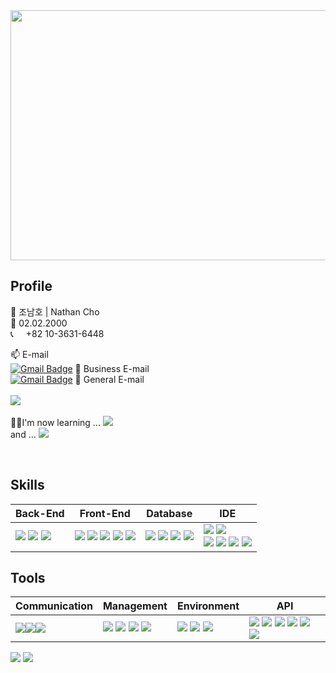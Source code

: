 <div align=center>
  <img src="https://capsule-render.vercel.app/api?type=wave&color=auto&height=300&section=header&text=HI!%20Dev%20Nathan%20Here!&fontSize=60"  style ="width : 1000px; height:400px"/>
</div>


## Profile
🧑 조남호 | Nathan Cho <br>
👶 02.02.2000 <br>
📞 <img src="https://github.com/DevNathan/DevNathan/assets/142222091/7c138722-a177-4ed2-888a-362530edad54" style="width: 12px"> +82 10-3631-6448 <br>

📫 E-mail <br>
[![Gmail Badge](https://img.shields.io/badge/Gmail%20For%20Business-d14836?style=flat-square&logo=Gmail&logoColor=white&link=mailto:devnamho0910@gmail.com)](mailto:devnamho0910@gmail.com) 🏬 Business E-mail 
<br>
[![Gmail Badge](https://img.shields.io/badge/Gmail%20For%20General%20-white?style=flat-square&logo=Gmail&logoColor=d14836&link=mailto:seinee114@gmail.com)](mailto:cnh1234578@gmail.com) 💌 General E-mail
<br><br>
<span><a href="https://dev-namho.notion.site/17976ccd9d904252b4b2f6aec5e3499d?pvs=4"><img src="https://img.shields.io/badge/Notion-00000?style=round-square&logo=Notion&logoColor=black"/></a></span>
<br><br>
👨‍💻I'm now learning ... <span><img src="https://img.shields.io/badge/-Security-green"/></span><br>
and ... <span><img src="https://img.shields.io/badge/JPA-6DB33F?style=round-square&logo=Spring&logoColor=black"/></span>




<br>

## Skills

| Back-End | Front-End | Database | IDE |
| --- | --- | --- | --- |
| <span><img src="https://img.shields.io/badge/-JAVA-blueviolet"/></span> <span><img src="https://img.shields.io/badge/-JSP-red"/></span> <span><img src="https://img.shields.io/badge/JSON-00000?style=round-square&logo=JSON&logoColor=black"/></span> | <span><img src="https://img.shields.io/badge/JavaScript-F7DF1E?style=round-square&logo=JavaScript&logoColor=black"/></span> <span><img src="https://img.shields.io/badge/jQuery-0769AD?style=round-square&logo=jQuery&logoColor=black"/></span> <span><img src="https://img.shields.io/badge/HTML-E34F26?style=round-square&logo=HTML&logoColor=black"/></span> <span><img src="https://img.shields.io/badge/CSS-1572B6?style=round-square&logo=CSS&logoColor=black"/></span> <span><img src="https://img.shields.io/badge/ThymeLeaf-005F0F?style=round-square&logo=ThymeLeaf&logoColor=black"/></span> | <span><img src="https://img.shields.io/badge/MariaDB-003545?style=round-square&logo=mariadb&logoColor=white"/></span> <span><img src="https://img.shields.io/badge/MySQL-%2300f.svg?style=round-square&logo=mysql&logoColor=white"/></span> <span><img src="https://img.shields.io/badge/Oracle-F80000.svg?style=round-square&logo=mysql&logoColor=white"/></span> <span><img src="https://img.shields.io/badge/-MyBatis-orange"/></span> | <span><img src="https://img.shields.io/badge/Eclipse-2C2255.svg?style=round-square&logo=Eclipse&logoColor=white"/></span> <span><img src="https://img.shields.io/badge/Visual Studio Code-007ACC.svg?style=round-square&logo=Visual Studio Code&logoColor=white"/></span> <br> <span><img src="https://img.shields.io/badge/IntelliJ-000000.svg?style=round-square&logo=IntelliJ IDEA&logoColor=white"/></span> <span><img src="https://img.shields.io/badge/-DBeaver-brightgreen"/></span> <span><img src="https://img.shields.io/badge/Sourcetree-0052CC.svg?style=round-square&logo=Sourcetree&logoColor=white"/></span> <span><img src="https://img.shields.io/badge/Postman-FF6C37.svg?style=round-square&logo=Postman&logoColor=white"/></span> |


## Tools

| Communication | Management | Environment | API |
| --- | --- | --- | --- |
| <span><img src="https://img.shields.io/badge/Slack-4A154B.svg?style=round-square&logo=Slack&logoColor=white"/></span><span><img src="https://img.shields.io/badge/Discord-5865F2?style=round-square&logo=Discord&logoColor=black"/></span><span><img src="https://img.shields.io/badge/-figma-red"/></span> | <span><img src="https://img.shields.io/badge/Git-F05032?style=round-square&logo=Git&logoColor=black"/></span> <span><img src="https://img.shields.io/badge/GitHub-181717?style=round-square&logo=GitHub&logoColor=black"/></span> <span><img src="https://img.shields.io/badge/Gradle-02303A?style=round-square&logo=Gradle&logoColor=black"/></span> <span><img src="https://img.shields.io/badge/-yml-brightgreen"/></span> | <span><img src="https://img.shields.io/badge/SpringBoot-6DB33F?style=round-square&logo=Spring&logoColor=black"/></span> <img src="https://img.shields.io/badge/Tomcat-F8DC75?style=flat&logo=ApacheTomcat&logoColor=white" /> <img src="https://img.shields.io/badge/AWS-232F3E?style=flat&logo=AmazonAWS&logoColor=white" /> | <span><img src="https://img.shields.io/badge/-JDBC-blue"/>  <span><img src="https://img.shields.io/badge/-SMTP GMAIL-red"/></span> <span><img src="https://img.shields.io/badge/-KAKAO login-yellow"/></span> <span><img src="https://img.shields.io/badge/-naver login-brightgreen"/></span> <span><img src="https://img.shields.io/badge/-GOOGLE OCR-orange"/></span> <span><img src="https://img.shields.io/badge/-REST-green"/> |





<div align=left>
<img src="https://github-readme-stats.vercel.app/api/top-langs/?username=DevNathan&layout=compact">
<img src="https://github-readme-stats.vercel.app/api?username=DevNathan&show_icons=true">
</div>
<br>
